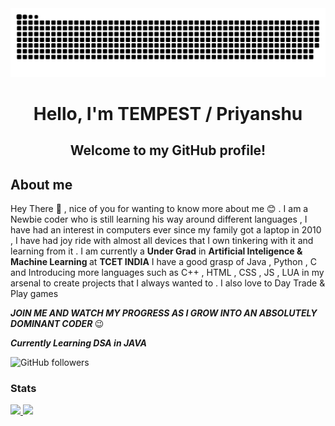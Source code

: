 <img src="https://github.com/1999AZZAR/1999AZZAR/blob/main/resources/img/grid-snake.svg" />
  <h1 align="center">
    Hello, I'm TEMPEST / Priyanshu
  </h1>
  <h2 align="center">
    Welcome to my GitHub profile!
  </h2>
  
  <h2>
    About me
  </h2>
  
Hey There 👋 , nice of you for wanting to know more about me 😊 . I am a Newbie coder who is still learning his way around different languages , I have had an interest in computers ever since my family got a laptop in 2010 , I have had joy ride with almost all devices that I own tinkering with it and learning from it . I am currently a <b>Under Grad</b> in <b> Artificial Inteligence & Machine Learning </b> at <b>TCET INDIA</b> I have a good grasp of Java , Python , C and Introducing more languages such as C++ , HTML , CSS , JS , LUA in my arsenal to create projects that I always wanted to . I also love to Day Trade & Play games 

<i><b> JOIN ME AND WATCH MY PROGRESS AS I GROW INTO AN ABSOLUTELY DOMINANT CODER </b></i> 😉

<i><b>Currently Learning DSA in JAVA</b></i>

![GitHub followers](https://img.shields.io/github/followers/xoxoxoTEMPESTxoxoxo?label=Follow&style=social)

<!--
Need more customization with social link + Buttons for language I use 
![Visitors](https://visitor-badge.glitch.me/badge?page_id=gamer301)
-->


### Stats
<a href="https://github.com/gamer301">
  <img height="180em" src="https://github-readme-stats-eight-theta.vercel.app/api?username=xoxoxoTEMPESTxoxoxo&show_icons=true&theme=radical&include_all_commits=true&count_private=true"/>
  <img height="180em" src="https://github-readme-stats-eight-theta.vercel.app/api/top-langs/?username=xoxoxoTEMPESTxoxoxo&layout=compact&langs_count=8&theme=radical"/>
</a>
